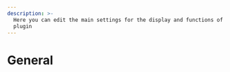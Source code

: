 ```yaml
---
description: >-
  Here you can edit the main settings for the display and functions of the
  plugin
---
```


# General

